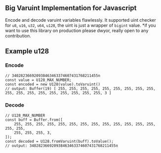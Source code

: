 ## Big Varuint Implementation for Javascript
Encode and decode varuint variables flawlessly. It supported uint checker for `u8`, `u16`, `u32`, `u64`, `u128`, the uint  is just a wrapper of `bigint` value.
*if you want to use this library on production please dwyor, really open to any contribution.

## Example u128
### Encode
```
// 340282366920938463463374607431768211455n
const value = U128_MAX_NUMBER;
const encoded = new U128(value).toVaruint()
// output: Buffer(19) [ 255, 255, 255, 255, 255, 255, 255, 255, 255, 255, 255, 255, 255, 255, 255, 255, 255, 255, 3 ]
```
### Decode
```
// U128_MAX_NUMBER
const buff = Buffer.from([
    255, 255, 255, 255, 255, 255, 255, 255, 255, 255, 255, 255, 255, 255, 255,
    255, 255, 255, 3,
]);
const decoded = U128.fromVaruint(buff).toValue();
// output: 340282366920938463463374607431768211455n
```
